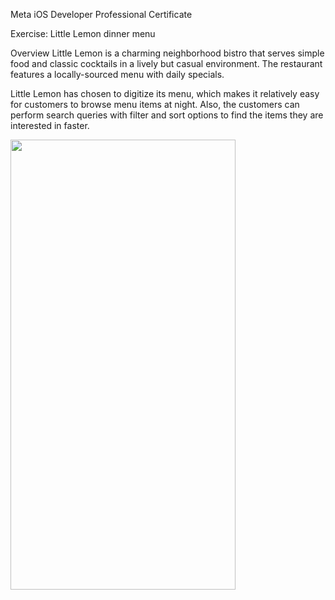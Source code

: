 Meta iOS Developer Professional Certificate

Exercise: Little Lemon dinner menu

Overview
Little Lemon is a charming neighborhood bistro that serves simple food and classic cocktails in a lively but casual environment. The restaurant features a locally-sourced menu with daily specials.

Little Lemon has chosen to digitize its menu, which makes it relatively easy for customers to browse menu items at night. Also, the customers can perform search queries with filter and sort options to find the items they are interested in faster.

<img src= "https://github.com/ASw1tch/Little-Lemon-Dinner-Menu/assets/108889662/1b730d91-449e-4557-83dc-047503c9abdc" width="360" height="720">



